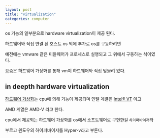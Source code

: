 ```yaml
---
layout: post
title: "virtualization"
categories: computer
---
```


os 기능의 일부분으로 hardware virtualization이 제공 된다.

하드웨어와 직접 연결 된 호스트 os 외에 추가로 os를 구동하려면 

예전에는 vmware 같은 미들웨어가 프로세스로 실행되고 그 위에서 구동하는 식이였다.

요즘은 하드웨어 가상화를 통해 vm이 하드웨어와 직접 맞물려 있다.

## in deepth hardware virtualization

[하드웨어 가상화](https://en.wikipedia.org/wiki/Hardware-assisted_virtualization)는 cpu에 의해 기능이 제공되며 인텔 계열은 [Intel® VT](https://www.intel.com/content/www/us/en/virtualization/virtualization-technology/intel-virtualization-technology.html) 이고

AMD 계열은 AMD-V 라고 한다.  

cpu에서 제공되는 하드웨어 가상화를 os에서 소프트웨어로 구현한걸 `하이퍼바이저`라 

부르고 윈도우의 하이퍼바이저를 Hyper-v라고 부른다.









































